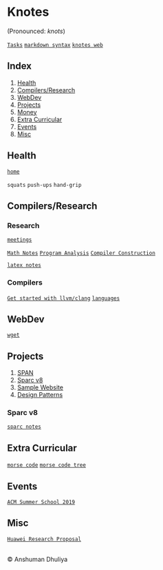 Knotes
====================
(Pronounced: *knots*)

[`Tasks`](tasks.html)
[`markdown syntax`](webdev/markdown.html)
[`knotes web`](http://adhuliya.pythonanywhere.com/knotes.html)

Index
--------
1. [Health](#health)
2. [Compilers/Research](#compilers)
3. [WebDev](#webdev)
4. [Projects](#projects)
5. [Money](#money)
6. [Extra Curricular](#extra)
7. [Events](#events)
8. [Misc](#misc)

Health <a name="health"></a>
---------------
[`home`](health/index.html)

`squats` `push-ups` `hand-grip`

Compilers/Research <a name="compilers"></a>
------------------------

### Research

[`meetings`](compilers/meetings/meetings.html)

[`Math Notes`](math/math.html)
[`Program Analysis`](program-analysis/pa.html)
[`Compiler Construction`](compilers/index.html)

[`latex notes`](latex/latex.html)

### Compilers

[`Get started with llvm/clang`](compilers/llvm/get_started.html)
[`languages`](compilers/languages.html)

WebDev <a name="webdev"></a>
-------------------------
[`wget`](webdev/wget.html)

Projects <a name="projects"></a>
----------------
1. [SPAN](span/span.html)
2. [Sparc v8](#sparc)
3. [Sample Website](http://localhost:5055)
4. [Design Patterns](misc/designpatterns.html)

### Sparc v8 <a name="sparc"></a>
[`sparc notes`](sparc/sparc.html)

Extra Curricular <a name="extra"></a>
---------------------------
[`morse code`](extra-curricular/international-morse-code.png)
[`morse code tree`](extra-curricular/morse-code-tree.jpg)

Events <a name="events"></a>
----------------
[`ACM Summer School 2019`](events/acm-summer-school-2019/index.html)

Misc <a name="misc"></a>
---------------------------------
[`Huawei Research Proposal`](misc/huawei-research-proposal.html)

<div class="footer">
<br/>
&copy; Anshuman Dhuliya
<br/>
</div>


